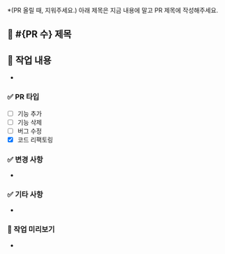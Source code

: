 *(PR 올릴 때, 지워주세요.) 아래 제목은 지금 내용에 말고 PR 제목에 작성해주세요.
## 📕 #{PR 수} 제목

## 📗 작업 내용
- 


### ✅ PR 타입
- [ ] 기능 추가
- [ ] 기능 삭제
- [ ] 버그 수정
- [x] 코드 리팩토링

### ✅ 변경 사항
- 

### ✅ 기타 사항
-

### 📸 작업 미리보기
- 
